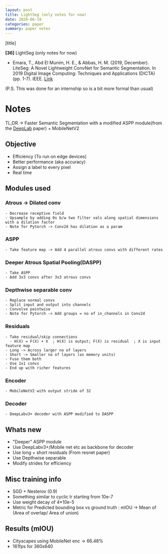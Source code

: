 ```yaml
---
layout: post
title: LightSeg (only notes for now)
date: 2020-06-19
categories: paper
summary: paper notes
---
```


[title]

**[36]** LightSeg (only notes for now)
- Emara, T., Abd El Munim, H. E., & Abbas, H. M. (2019, December). LiteSeg: A Novel Lightweight ConvNet for Semantic Segmentation. In 2019 Digital Image Computing: Techniques and Applications (DICTA) (pp. 1-7). IEEE. [Link](https://arxiv.org/pdf/1912.06683) 

(P.S. This was done for an internship so is a bit more formal than usual)

# Notes

TL;DR -> Faster Semantic Segmentation with a modified ASPP module(from the [DeepLab](https://arxiv.org/pdf/1606.00915) paper) + MobileNetV2

## Objective
- Efficiency (To run on edge devices)
- Better performance (aka accuracy)
- Assign a label to every pixel
- Real time

## Modules used

### Atrous -> Dilated conv 
    - Decrease receptive field
    - Upsample by adding 0s b/w two filter vals along spatial dimensions with a dilation factor
    - Note for Pytorch -> Conv2d has dilation as a param
### ASPP
    - Take feature map -> Add 4 parallel atrous convs with different rates
### Deeper Atrous Spatial Pooling(DASPP)
    - Take ASPP
    - Add 3x3 convs after 3x3 atrous convs
### Depthwise separable conv
    - Replace normal convs
    - Split input and output into channels
    - Convolve pointwise
    - Note for Pytorch -> Add groups = no of in_channels in Conv2d
### Residuals
    - Take residual/skip connections 
      - H(X) = F(X) + X  ; H(X) is output; F(X) is residual  ; X is input feature map
    - Long -> Across larger no of layers
    - Short -> Smaller no of layers (as memory units)
    - Fuse them both 
    - Use 1x1 convs
    - End up with richer features
### Encoder
    - MobileNetV2 with output stride of 32
### Decoder
    - DeepLabv3+ decoder with ASPP modified to DASPP

## Whats new
- "Deeper" ASPP module
- Use DeepLabv3+/Mobile net etc as backbone for decoder
- Use long + short residuals (From resnet paper)
- Use Depthwise separable
- Modify strides for efficiency

## Misc training info
- SGD + Nesterov (0.9)
- Something similar to cyclic lr starting from 10e-7 
- Use weight decay of 4*10e-5
- Metric for Predicted bounding box vs ground truth : mIOU -> Mean of (Area of overlap/ Area of union)

## Results (mIOU)
- Cityscapes using MobileNet enc -> 66.48%
- 161fps for 360x640
